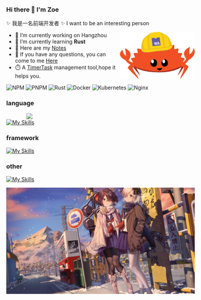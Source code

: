 ### Hi there 👋 I'm Zoe

✨ 我是一名前端开发者
✨ I want to be an interesting person

<img align="right" width="200" src="./rspress-icon.png"/>

- 🎄 I’m currently working on Hangzhou
- 🦀 I’m currently learning **Rust**
- 📒 Here are my [Notes](https://cherryblossomhope.github.io/CherryBlossomHope/)
- 💬 If you have any questions, you can come to me [Here](https://github.com/CherryBlossomHope/CherryBlossomHope/issues)
- ⏱️ A [TimerTask](https://www.npmjs.com/package/timertasks) management tool,hope it helps you.

![NPM](https://img.shields.io/badge/NPM-%23CB3837.svg?style=for-the-badge&logo=npm&logoColor=white)
![PNPM](https://img.shields.io/badge/pnpm-%234a4a4a.svg?style=for-the-badge&logo=pnpm&logoColor=f69220)
![Rust](https://img.shields.io/badge/rust-%23000000.svg?style=for-the-badge&logo=rust&logoColor=white)
![Docker](https://img.shields.io/badge/docker-%230db7ed.svg?style=for-the-badge&logo=docker&logoColor=white)
![Kubernetes](https://img.shields.io/badge/kubernetes-%23326ce5.svg?style=for-the-badge&logo=kubernetes&logoColor=white)
![Nginx](https://img.shields.io/badge/nginx-%23009639.svg?style=for-the-badge&logo=nginx&logoColor=white)

### language

<img align="right" width="450" src="https://github-readme-stats.vercel.app/api?username=CherryBlossomHope&show_icons=true&icon_color=0078e7&title_color=0078e7&include_all_commits=true"/>

[![My Skills](https://skillicons.dev/icons?i=js,ts,rust)](https://skillicons.dev)

### framework

[![My Skills](https://skillicons.dev/icons?i=vue,nuxtjs,react,electron&theme=light)](https://skillicons.dev)

### other

[![My Skills](https://skillicons.dev/icons?i=webpack,vite,bun,deno,nodejs,github,vscode,wasm)](https://skillicons.dev)

<img align="center"  src="./end.png"/>
